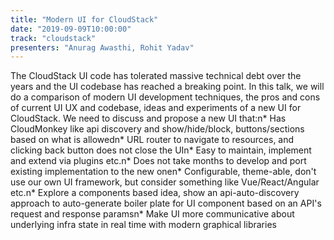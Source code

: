 ```yaml
---
title: "Modern UI for CloudStack"
date: "2019-09-09T10:00:00"
track: "cloudstack"
presenters: "Anurag Awasthi, Rohit Yadav"
---
```


The CloudStack UI code has tolerated massive technical debt over the years and the UI codebase has reached a breaking point. In this talk, we will do a comparison of modern UI development techniques, the pros and cons of current UI UX and codebase, ideas and experiments of a new UI for CloudStack. We need to discuss and propose a new UI that:n* Has CloudMonkey like api discovery and show/hide/block, buttons/sections based on what is allowedn* URL router to navigate to resources, and clicking back button does not close the UIn* Easy to maintain, implement and extend via plugins etc.n* Does not take months to develop and port existing implementation to the new onen* Configurable, theme-able, don't use our own UI framework, but consider something like Vue/React/Angular etc.n* Explore a components based idea, show an api-auto-discovery approach to auto-generate boiler plate for UI component based on an API's request and response paramsn* Make UI more communicative about underlying infra state in real time with modern graphical libraries